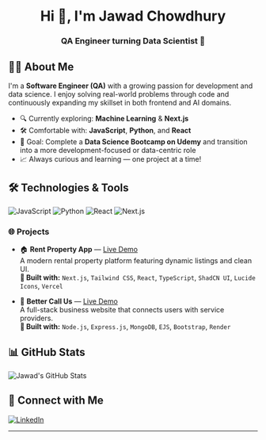 <h1 align="center">Hi 👋, I'm Jawad Chowdhury</h1>
<h3 align="center">QA Engineer turning Data Scientist 🚀</h3>

## 👨‍💻 About Me
I'm a **Software Engineer (QA)** with a growing passion for development and data science. I enjoy solving real-world problems through code and continuously expanding my skillset in both frontend and AI domains.

- 🔍 Currently exploring: **Machine Learning** & **Next.js**
- 🛠️ Comfortable with: **JavaScript**, **Python**, and **React**
- 🎯 Goal: Complete a **Data Science Bootcamp on Udemy** and transition into a more development-focused or data-centric role
- 📈 Always curious and learning — one project at a time!

## 🛠️ Technologies & Tools
![JavaScript](https://img.shields.io/badge/-JavaScript-black?style=flat-square&logo=javascript)
![Python](https://img.shields.io/badge/-Python-black?style=flat-square&logo=python)
![React](https://img.shields.io/badge/-React-black?style=flat-square&logo=react)
![Next.js](https://img.shields.io/badge/-Next.js-black?style=flat-square&logo=next.js)

### 🌐 Projects

- 🏠 **Rent Property App** — [Live Demo](https://rent-property-jet.vercel.app/)  
  A modern rental property platform featuring dynamic listings and clean UI.  
  **🔧 Built with:** `Next.js`, `Tailwind CSS`, `React`, `TypeScript`, `ShadCN UI`, `Lucide Icons`, `Vercel`

- 🧾 **Better Call Us** — [Live Demo](https://bettercallus-mb0m.onrender.com/)  
  A full-stack business website that connects users with service providers.  
  **🔧 Built with:** `Node.js`, `Express.js`, `MongoDB`, `EJS`, `Bootstrap`, `Render`

## 📊 GitHub Stats
![Jawad's GitHub Stats](https://github-readme-stats.vercel.app/api?username=jawadchy2150&show_icons=true&theme=radical)

## 🔗 Connect with Me
[![LinkedIn](https://img.shields.io/badge/-LinkedIn-blue?style=flat-square&logo=linkedin)](https://www.linkedin.com/in/jawad-chowdhury-477262240/)

---
